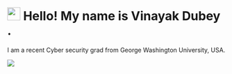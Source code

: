 
<h1><img src="https://emojis.slackmojis.com/emojis/images/1531849430/4246/blob-sunglasses.gif?1531849430" width="30"/> Hello! My name is Vinayak Dubey .</h1>
<p>I am a recent Cyber security grad from George Washington University, USA.
<p> <img src="https://media.giphy.com/media/5xtDarl6N3dcgPOuKqI/giphy.gif"/><br><p>

